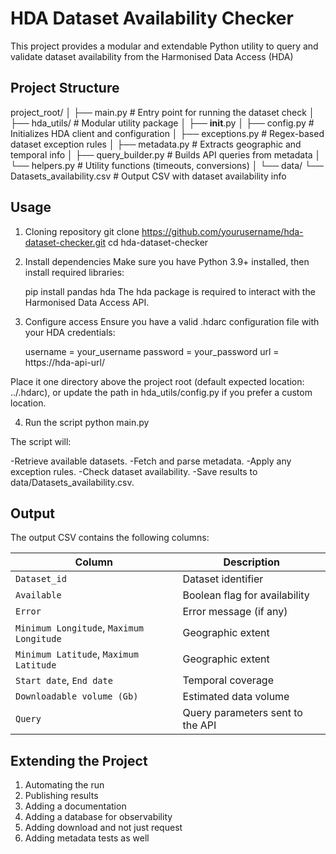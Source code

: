 # HDA Dataset Availability Checker

This project provides a modular and extendable Python utility to query and validate dataset availability from the Harmonised Data Access (HDA)

## Project Structure

project_root/
│
├── main.py                         # Entry point for running the dataset check
│
├── hda_utils/                      # Modular utility package
│   ├── __init__.py
│   ├── config.py                   # Initializes HDA client and configuration
│   ├── exceptions.py               # Regex-based dataset exception rules
│   ├── metadata.py                 # Extracts geographic and temporal info
│   ├── query_builder.py            # Builds API queries from metadata
│   └── helpers.py                  # Utility functions (timeouts, conversions)
│
└── data/
    └── Datasets_availability.csv   # Output CSV with dataset availability info

## Usage

1. Cloning repository
   git clone https://github.com/yourusername/hda-dataset-checker.git
   cd hda-dataset-checker

2. Install dependencies
Make sure you have Python 3.9+ installed, then install required libraries:

   pip install pandas hda
The hda package is required to interact with the Harmonised Data Access API.

3. Configure access
Ensure you have a valid .hdarc configuration file with your HDA credentials:

   username = your_username
   password = your_password
   url = https://hda-api-url/

Place it one directory above the project root (default expected location: ../.hdarc),
or update the path in hda_utils/config.py if you prefer a custom location.

4. Run the script
python main.py

The script will:

-Retrieve available datasets.
-Fetch and parse metadata.
-Apply any exception rules.
-Check dataset availability.
-Save results to data/Datasets_availability.csv.

## Output
The output CSV contains the following columns:

| Column                                   | Description                      |
| ---------------------------------------- | -------------------------------- |
| `Dataset_id`                             | Dataset identifier               |
| `Available`                              | Boolean flag for availability    |
| `Error`                                  | Error message (if any)           |
| `Minimum Longitude`, `Maximum Longitude` | Geographic extent                |
| `Minimum Latitude`, `Maximum Latitude`   | Geographic extent                |
| `Start date`, `End date`                 | Temporal coverage                |
| `Downloadable volume (Gb)`               | Estimated data volume            |
| `Query`                                  | Query parameters sent to the API |

## Extending the Project

1. Automating the run
2. Publishing results
3. Adding a documentation
4. Adding a database for observability
5. Adding download and not just request
6. Adding metadata tests as well


